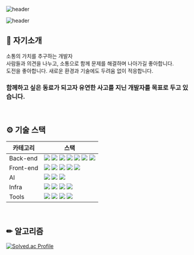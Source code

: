 ![header](https://capsule-render.vercel.app/api?type=venom&color=timeAuto&height=200&section=header&text=💡%20백엔드%20개발자%20강준규&fontSize=70&animation=twinkling&fontAlign=50)

![header](https://capsule-render.vercel.app/api?type=rect&color=auto&height=100&section=header&text=%20속도보다는%20방향을&fontSize=30&animation=fadeIn&fontAlign=70)

## 💬 자기소개
소통의 가치를 추구하는 개발자
<br/>
사람들과 의견을 나누고, 소통으로 함께 문제를 해결하며 나아가길 좋아합니다.
<br/>
도전을 좋아합니다. 새로운 환경과 기술에도 두려움 없이 적응합니다.

### 함께하고 싶은 동료가 되고자 유연한 사고를 지닌 개발자를 목표로 두고 있습니다.

<!-- - Web, Application, AI, Opensource 서비스의 Backend 설계, 개발, 운영 경험<br/>
 - AmazonWebServices(AWS)를 활용한 서비스 배포 및 사용자 유치 경험<br/>
 - 서비스 초기 기획부터 개발, 운영까지 참여한 프로젝트 경험 -->

&nbsp;

## ⚙️ 기술 스택
|카테고리|스택|
| --- | --- |
| Back-end | <img src="https://img.shields.io/badge/SpringBoot-6DB33F?style=flat-square&logo=springboot&logoColor=white"/> <img src="https://img.shields.io/badge/Spring Security-6DB33F?style=flat-square&logo=springsecurity&logoColor=white"/> <img src="https://img.shields.io/badge/MySQL-4479A1?style=flat-square&logo=mysql&logoColor=white"/> <img src="https://img.shields.io/badge/Hibernate-59666C?style=flat-square&logo=hibernate&logoColor=white"/> <img src="https://img.shields.io/badge/Firebase-FFCA28?style=flat-square&logo=firebase&logoColor=white"/> <img src="https://img.shields.io/badge/Node.js-339933?style=flat-square&logo=nodedotjs&logoColor=white"/> <img src="https://img.shields.io/badge/Python-3776AB?style=flat-square&logo=python&logoColor=white">|
| Front-end | <img src="https://img.shields.io/badge/npm-CB3837?style=flat-square&logo=npm&logoColor=white"/>  <img src="https://img.shields.io/badge/React-61DAFB?style=flat-square&logo=react&logoColor=white"/> <img src="https://img.shields.io/badge/VUE-4FC08D?style=flat-square&logo=json&logoColor=white"/> <img src="https://img.shields.io/badge/HTML5-E34F26?style=flat-square&logo=html5&logoColor=white"/> <img src="https://img.shields.io/badge/CSS3-1572B6?style=flat-square&logo=css3&logoColor=white"/>
| AI | <img src="https://img.shields.io/badge/Python-3776AB?style=flat-square&logo=python&logoColor=white"> <img src="https://img.shields.io/badge/FastAPI-009688?style=flat-square&logo=fastapi&logoColor=white"> <img src="https://img.shields.io/badge/PyTorch-EE4C2C?style=flat-square&logo=pytorch&logoColor=white">
| Infra | <img src="https://img.shields.io/badge/AWS-232F3E?style=flat-square&logo=amazonaws&logoColor=white"/> <img src="https://img.shields.io/badge/Docker-2496ED?style=flat-square&logo=docker&logoColor=white"/> <img src="https://img.shields.io/badge/Jenkins-D24939?style=flat-square&logo=jenkins&logoColor=white"/> <img src="https://img.shields.io/badge/NGINX-009639?style=flat-square&logo=nginx&logoColor=white"/>
| Tools | <img src="https://img.shields.io/badge/Notion-000000?style=flat-square&logo=notion&logoColor=white"/> <img src="https://img.shields.io/badge/GitLab-FC6D26?style=flat-square&logo=gitlab&logoColor=white"/> <img src="https://img.shields.io/badge/Jira-0052CC?style=flat-square&logo=jirasoftware&logoColor=white"/> <img src="https://img.shields.io/badge/Mattermost-0058CC?style=flat-square&logo=mattermost&logoColor=white"/> |

&nbsp;

## ✏ 알고리즘
[![Solved.ac Profile](http://mazassumnida.wtf/api/v2/generate_badge?boj=wnsrb933)](https://solved.ac/wnsrb933/)

<!-- [![Solved.ac 프로필](http://mazassumnida.wtf/api/mini/generate_badge?boj=wnsrb933)](https://solved.ac/wnsrb933) -->

<!--
**kangjunkyu/kangjunkyu** is a ✨ _special_ ✨ repository because its `README.md` (this file) appears on your GitHub profile.

Here are some ideas to get you started:

- 🔭 I’m currently working on ...
- 🌱 I’m currently learning ...
- 👯 I’m looking to collaborate on ...
- 🤔 I’m looking for help with ...
- 💬 Ask me about ...
- 📫 How to reach me: ...
- 😄 Pronouns: ...
- ⚡ Fun fact: ...
-->

